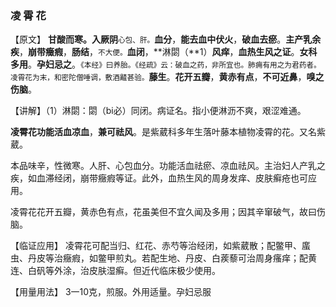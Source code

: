 ### 凌   霄   花

【原文】  **甘酸而寒。入厥阴**<small>心包、肝。</small>**血分**，**能去血中伏火**，**破血去瘀**。**主产乳余疾**，**崩带癥瘕**，**肠结**，<small>不大便。</small>**血闭**，**淋閟（**1）**风痒**，**血热生风之证**。**女科多用**。**孕妇忌之**。<small>《本经》曰养胎。《经疏》云：破血之药，非所宜也。肺痈有用之为君药者。凌霄花为末，和密陀僧唾调，敷酒齄甚验。</small>**藤生**。**花开五瓣**，**黄赤有点**，**不可近鼻**，**嗅之伤脑**。

【讲解】（1）淋閟：閟（bi必）同闭。病证名。指小便淋沥不爽，艰涩难通。

**凌霄花功能活血凉血**，**兼可祛风**。是紫葳科多年生落叶藤本植物凌霄的花。又名紫葳。

本品味辛，性微寒。人肝、心包血分。功能活血祛瘀、凉血祛风。主治妇人产乳之疾，如血滞经闭，崩带癥瘕等证。此外，血热生风的周身发痒、皮肤癣疮也可应用。
    

凌霄花花开五瓣，黄赤色有点，花虽美但不宜久闻及多用；因其辛窜破气，故曰伤脑。

【临证应用】  凌霄花可配当归、红花、赤芍等治经闭，如紫葳散；配鳖甲、䗪虫、丹皮等治癥瘕，如鳖甲煎丸。若配生地、丹皮、白蒺藜可治周身瘙痒；配黄连、白矾等外涂，治皮肤湿癣。但近代临床极少使用。

【用量用法】  3一10克，煎服。外用适量。孕妇忌服


